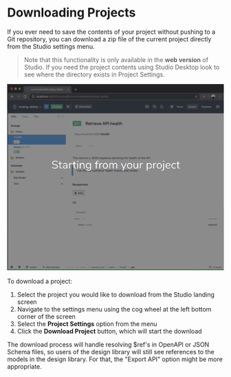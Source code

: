 # Downloading Projects

If you ever need to save the contents of your project without pushing to a Git repository,
you can download a zip file of the current project directly from the Studio settings menu.

> Note that this functionality is only available in the **web version** of Studio. If you need the project contents using Studio Desktop look to see where the directory exists in Project Settings.

![](../../assets/images/download-project-as-zip.gif)

To download a project:

1. Select the project you would like to download from the Studio landing screen
2. Navigate to the settings menu using the cog wheel at the left bottom corner of the screen
3. Select the **Project Settings** option from the menu
4. Click the **Download Project** button, which will start the download

The download process will handle resolving $ref's in OpenAPI or JSON Schema files, so users of the design library will still see references to the models in the design library. For that, the "Export API" option might be more appropriate.
